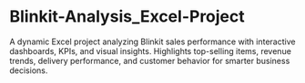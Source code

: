 # Blinkit-Analysis_Excel-Project
A dynamic Excel project analyzing Blinkit sales performance with interactive dashboards, KPIs, and visual insights. Highlights top-selling items, revenue trends, delivery performance, and customer behavior for smarter business decisions.
